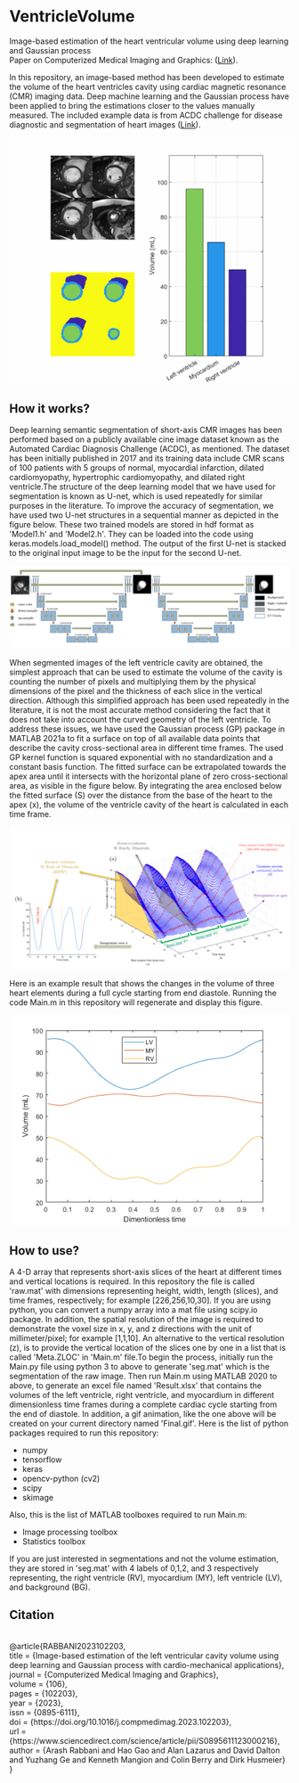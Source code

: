 # VentricleVolume
Image-based estimation of the heart ventricular volume using deep learning and Gaussian process
<br>
Paper on Computerized Medical Imaging and Graphics: ([Link](https://www.sciencedirect.com/science/article/pii/S0895611123000216)).

In this repository, an image-based method has been developed to estimate the volume of the heart ventricles cavity using cardiac magnetic resonance (CMR) imaging data. Deep machine learning and the Gaussian process have been applied to bring the estimations closer to the values manually measured. The included example data is from ACDC challenge for disease diagnostic and segmentation of heart images ([Link](https://acdc.creatis.insa-lyon.fr/)). 

![](Images/Final2.gif)

## How it works?
Deep learning semantic segmentation of short-axis CMR images has been performed based on a publicly available cine image dataset known as the Automated Cardiac Diagnosis Challenge (ACDC), as mentioned. The dataset has been initially published in 2017 and its training data include CMR scans of 100 patients with 5 groups of normal, myocardial infarction, dilated cardiomyopathy, hypertrophic cardiomyopathy, and dilated right ventricle.The structure of the deep learning model that we have used for segmentation is known as U-net, which is used repeatedly for similar purposes in the literature. To improve the accuracy of segmentation, we have used two U-net structures in a sequential manner as depicted in the figure below. These two trained models are stored in hdf format as 'Model1.h' and 'Model2.h'. They can be loaded into the code using keras.models.load_model() method. The output of the first U-net is stacked to the original input image to be the input for the second U-net.  

![](Images/1.PNG)

When segmented images of the left ventricle cavity are obtained, the simplest approach that can be used to estimate the volume of the cavity is counting the number of pixels and multiplying them by the physical dimensions of the pixel and the thickness of each slice in the vertical direction. Although this simplified approach has been used repeatedly in the literature, it is not the most accurate method considering the fact that it does not take into account the curved geometry of the left ventricle. To address these issues, we have used the Gaussian process (GP) package in MATLAB 2021a to fit a surface on top of all available data points that describe the cavity cross-sectional area in different time frames. The used GP kernel function is squared exponential with no standardization and a constant basis function. The fitted surface can be extrapolated towards the apex area until it intersects with the horizontal plane of zero cross-sectional area, as visible in the figure below. By integrating the area enclosed below the fitted surface (S) over the distance from the base of the heart to the apex (x), the volume of the ventricle cavity of the heart is calculated in each time frame. 

![](Images/2.PNG)

Here is an example result that shows the changes in the volume of three heart elements during a full cycle starting from end diastole. Running the code Main.m in this repository will regenerate and display this figure. 

![](Images/3.PNG)

## How to use?
A 4-D array that represents short-axis slices of the heart at different times and vertical locations is required. In this repository the file is called 'raw.mat' with dimensions representing height, width, length (slices), and time frames, respectively; for example [226,256,10,30]. If you are using python, you can convert a numpy array into a mat file using scipy.io package. In addition, the spatial resolution of the image is required to demonstrate the voxel size in x, y, and z directions with the unit of millimeter/pixel; for example [1,1,10]. An alternative to the vertical resolution (z), is to provide the vertical location of the slices one by one in a list that is called 'Meta.ZLOC' in 'Main.m' file.To begin the process, initially run the Main.py file using python 3 to above to generate 'seg.mat' which is the segmentation of the raw image. Then run Main.m using MATLAB 2020 to above, to generate an excel file named 'Result.xlsx' that contains the volumes of the left ventricle, right ventricle, and myocardium in different dimensionless time frames during a complete cardiac cycle starting from the end of diastole. In addition, a gif animation, like the one above will be created on your current directory named 'Final.gif'. Here is the list of python packages required to run this repository:
* numpy 
* tensorflow
* keras
* opencv-python (cv2)
* scipy
* skimage

Also, this is the list of MATLAB toolboxes required to run Main.m:
* Image processing toolbox
* Statistics toolbox

If you are just interested in segmentations and not the volume estimation, they are stored in 'seg.mat' with 4 labels of 0,1,2, and 3 respectively representing, the right ventricle (RV), myocardium (MY), left ventricle (LV), and background (BG).  

## Citation
<br>
@article{RABBANI2023102203,<br>
title = {Image-based estimation of the left ventricular cavity volume using deep learning and Gaussian process with cardio-mechanical applications},<br>
journal = {Computerized Medical Imaging and Graphics},<br>
volume = {106},<br>
pages = {102203},<br>
year = {2023},<br>
issn = {0895-6111},<br>
doi = {https://doi.org/10.1016/j.compmedimag.2023.102203},<br>
url = {https://www.sciencedirect.com/science/article/pii/S0895611123000216},<br>
author = {Arash Rabbani and Hao Gao and Alan Lazarus and David Dalton and Yuzhang Ge and Kenneth Mangion and Colin Berry and Dirk Husmeier}<br>
}
